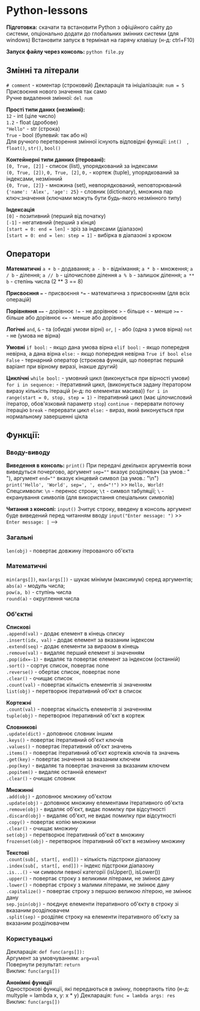 # Python-lessons

**Підготовка:** скачати та встановити Python з офіційного сайту до системи, опціонально додати до глобальних змінних системи (для windows)
Встановити запуск в термінал на гарячу клавішу (н-д: ctrl+F10)

**Запуск файлу через консоль:** `python file.py`

## Змінні та літерали

`# comment` - коментар (строковий)
Декларація та ініціалізація: `num = 5`  
Присвоєння нового значення так само  
Ручне видалення змінної: `del num`

**Прості типи даних (незмінні):**  
`12` - int (ціле число)  
`1.2` - float (дробове)  
`"Hello"` - str (строка)  
`True` - bool (булевий: так або ні)  
Для ручного перетворення змінної існують відповідні функції: `int()  `, `float()`, `str()`, `bool()`

**Контейнерні типи данних (ітеровані):**  
`[0, True, [2]]` - список (list), упорядкований за індексами  
`(0, True, [2])`, `0, True, [2]`, `0,` - кортеж (tuple), упорядкований за індексами, незмінний  
`{0, True, [2]}` - множина (set), невпорядкований, неповторюваний  
`{'name': 'Alex', 'age': 25}` - словник (dictionary), множина пар ключ:значення (ключами можуть бути будь-якого незмінного типу)

**Індексація**  
`[0]` - позитивний (перший від початку)  
`[-1]` - негативний (перший з кінця)  
`[start = 0: end = len]` - зріз за індексами (діапазон)  
`[start = 0: end = len: step = 1]` - вибірка в діапазоні з кроком

## Оператори

**Математичні**
`a + b` - додавання;
`a - b` - віднімання;
`a * b` - множення;
`a / b` - ділення;
`a // b` - цілочислове ділення
`a % b` - залишок ділення;
`a ** b` - степінь числа (2 \*\* 3 == 8)

**Присвоєння**
`=` - присвоєння
`*=` - математична з присвоєнням (для всіх операцій)

**Порівняння**
`==` - дорівнює
`!=` - не дорівнює
`>` - більше
`<` - менше
`>=` - більше або дорівнює
`<=` - менше або дорівнює

**Логічні**
`and`, `&` - та (обидві умови вірні)
`or`, `|` - або (одна з умов вірна)
`not` - не (умова не вірна)

**Умовні**
`if bool:` - якщо дана умова вірна
`elif bool:` - якщо попередня невірна, а дана вірна
`else:` - якщо попередня невірна
`True if bool else False` - тернарний оператор (строкова функція, що повертає перший варіант при вірному виразі, інакше другий)

**Циклічні**
`while bool:` - умовний цикл (виконується при вірності умови)
`for i in sequence:` - ітеративний цикл, (виконується задану ітератором виразу кількість ітерацій (н-д: по елементах масива))
`for i in range(start = 0, stop, step = 1)` - ітеративний цикл (має цілочисловий ітератор, обов'язковий параметр `stop`)
`continue` - перервати поточну ітерацію
`break` - перервати цикл
`else:` - вираз, який виконується при нормальному завершенні цікла

## Функції:

### Вводу-виводу

**Виведення в консоль:** `print()`
При передачі декількох аргументів вони виведуться почергово,
аргумент `sep=""` вказує розділювач (за умов.: " "),
аргумент `end=""` вказує кінцевий символ (за умов.: "\n")
`print('Hello', 'World', sep=', ', end="!")` >> `Hello, World!`
Спецсимволи:
`\n` - перенос строки;
`\t` - символ табуляції;
`\` - екранування символів (для використання спеціальних символів)

**Читання з консолі:** `input()`
Зчитує строку, введену в консоль
аргумент буде виведений перед читанням вводу
`input("Enter message: ")` >> `Enter message: |` -->

### Загальні

`len(obj)` - повертає довжину ітерованого об'єкта

### Математичні

`min(args[])`, `max(args[])` - шукає мінімум (максимум) серед аргументів;  
`abs(a)` - модуль числа;  
`pow(a, b)` - ступінь числа  
`round(a)` - округлення числа

### Об'єктні

**Спискові**  
`.append(val)` - додає елемент в кінець списку  
`.insert(idx, val)` - додає елемент за вказаним індексом  
`.extend(seq)` - додає елементи за виразом в кінець  
`.remove(val)` - видаляє перший елемент зі значенням  
`.pop(idx=-1)` - видаляє та повертає елемент за індексом (останній)  
`.sort()` - сортує список, повертає none  
`.reverse()` - обертає список, повертає none  
`.clear()` - очищає список  
`.count(val)` - повертає кількість елементів зі значенням  
`list(obj)` - перетворює ітеративний об'єкт в список

**Кортежні**  
`.count(val)` - повертає кількість елементів зі значенням  
`tuple(obj)` - перетворює ітеративний об'єкт в кортеж

**Словникові**  
`.update(dict)` - доповнює словник іншим  
`.keys()` - повертає ітеративний об'єкт ключів  
`.values()` - повертає ітеративний об'єкт значень  
`.items()` - повертає ітеративний об'єкт кортежів ключів та значень  
`.get(key)` - повертає значення за вказаним ключем  
`.pop(key)` - видаляє та повертає значення за вказаним ключем  
`.popitem()` - видаляє останній елемент  
`.clear()` - очищає словник

**Множинні**  
`.add(obj)` - доповнює множину об'єктом  
`.update(obj)` - доповнює множину елементами ітеративного об'єкта  
`.remove(obj)` - видаляє об'єкт, видає помилку при відсутності  
`.discard(obj)` - видаляє об'єкт, не видає помилку при відсутності  
`.copy()` - повертає копію множини  
`.clear()` - очищає множину  
`set(obj)` - перетворює ітеративний об'єкт в множину  
`frozenset(obj)` - перетворює ітеративний об'єкт в незмінну множину

**Текстові**  
`.count(sub[, start[, end]])` - кількість підстроки діапазону  
`.index(sub[, start[, end]])` - індекс підстроки діапазону  
`.is...()` - чи символи певної категорії (isUpper(), isLower())  
`.upper()` - повертає строку з великими літерами, не змінює дану  
`.lower()` - повертає строку з малими літерами, не змінює дану  
`.capitalize()` - повертає строку з першою великою літерою, не змінює дану  
`sep.join(obj)` - поєднує елементи ітеративного об'єкту в строку зі вказаним розділювачем  
`.split(sep)` - розділяє строку на елементи ітеративного об'єкту за вказаним розділювачем

### Користувацькі

Декларація: `def func(args[]):`  
Аргумент за умовчуванням: `arg=val`  
Повернути результат: `return `  
Виклик: `func(args[])`

**Анонімні функції**  
Однострокові функції, які передаються в змінну, повертають тіло (н-д: multyple = lambda x, y: x * y)
Декларація: `func = lambda args: res`  
Виклик: `func(args[])`